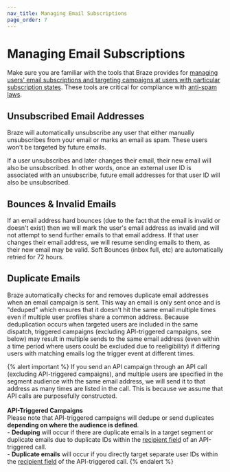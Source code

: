 ```yaml
---
nav_title: Managing Email Subscriptions
page_order: 7
---
```

   
# Managing Email Subscriptions

Make sure you are familiar with the tools that Braze provides for [managing users' email subscriptions and targeting campaigns at users with particular subscription states][22]. These tools are critical for compliance with [anti-spam laws][23].

## Unsubscribed Email Addresses

Braze will automatically unsubscribe any user that either manually unsubscribes from your email or marks an email as spam. These users won't be targeted by future emails.

If a user unsubscribes and later changes their email, their new email will also be unsubscribed. In other words, once an external user ID is associated with an unsubscribe, future email addresses for that user ID will also be unsubscribed.

## Bounces & Invalid Emails

If an email address hard bounces (due to the fact that the email is invalid or doesn't exist) then we will mark the user's email address as invalid and will not attempt to send further emails to that email address. If that user changes their email address, we will resume sending emails to them, as their new email may be valid. Soft Bounces (inbox full, etc) are automatically retried for 72 hours.

## Duplicate Emails

Braze automatically checks for and removes duplicate email addresses when an email campaign is sent. This way an email is only sent once and is "deduped" which ensures that it doesn't hit the same email multiple times even if multiple user profiles share a common address. Because deduplication occurs when targeted users are included in the same dispatch, triggered campaigns (excluding API-triggered campaigns, see below) may result in multiple sends to the same email address (even within a time period where users could be excluded due to reeligibility) if differing users with matching emails log the trigger event at different times. 

{% alert important %}
If you send an API campaign through an API call (excluding API-triggered campaigns), and multiple users are specified in the segment audience with the same email address, we will send it to that address as many times are listed in the call. This is because we assume that API calls are purposefully constructed. 
<br><br>
__API-Triggered Campaigns__<br>
Please note that API-triggered campaigns will dedupe or send duplicates __depending on where the audience is defined__. <br>- __Deduping__ will occur if there are duplicate emails in a target segment or duplicate emails due to duplicate IDs within the [recipient field]({{site.baseurl}}/api/endpoints/messaging/send_messages/post_send_triggered_campaigns/) of an API-triggered call. <br>- __Duplicate emails__ will occur if you directly target separate user IDs within the [recipient field]({{site.baseurl}}/api/endpoints/messaging/send_messages/post_send_triggered_campaigns/) of the API-triggered call. 
{% endalert %}

[22]: {{site.baseurl}}/user_guide/message_building_by_channel/email/managing_user_subscriptions/#managing-user-subscriptions
[23]: {{site.baseurl}}/help/best_practices/spam_regulations/#spam-regulations
